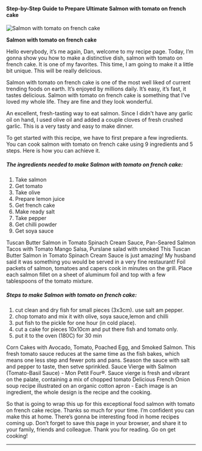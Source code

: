             

#### Step-by-Step Guide to Prepare Ultimate Salmon with tomato on french cake

![Salmon with tomato on french cake](https://img-global.cpcdn.com/recipes/51872335/751x532cq70/salmon-with-tomato-on-french-cake-recipe-main-photo.jpg)

**Salmon with tomato on french cake**

Hello everybody, it’s me again, Dan, welcome to my recipe page. Today, I’m gonna show you how to make a distinctive dish, salmon with tomato on french cake. It is one of my favorites. This time, I am going to make it a little bit unique. This will be really delicious.

Salmon with tomato on french cake is one of the most well liked of current trending foods on earth. It’s enjoyed by millions daily. It’s easy, it’s fast, it tastes delicious. Salmon with tomato on french cake is something that I’ve loved my whole life. They are fine and they look wonderful.

An excellent, fresh-tasting way to eat salmon. Since I didn't have any garlic oil on hand, I used olive oil and added a couple cloves of fresh crushed garlic. This is a very tasty and easy to make dinner.

To get started with this recipe, we have to first prepare a few ingredients. You can cook salmon with tomato on french cake using 9 ingredients and 5 steps. Here is how you can achieve it.

##### The ingredients needed to make Salmon with tomato on french cake:

1.  Take salmon
2.  Get tomato
3.  Take olive
4.  Prepare lemon juice
5.  Get french cake
6.  Make ready salt
7.  Take pepper
8.  Get chilli powder
9.  Get soya sauce

Tuscan Butter Salmon in Tomato Spinach Cream Sauce, Pan-Seared Salmon Tacos with Tomato Mango Salsa, Purslane salad with smoked This Tuscan Butter Salmon in Tomato Spinach Cream Sauce is just amazing! My husband said it was something you would be served in a very fine restaurant! Foil packets of salmon, tomatoes and capers cook in minutes on the grill. Place each salmon fillet on a sheet of aluminum foil and top with a few tablespoons of the tomato mixture.

##### Steps to make Salmon with tomato on french cake:

1.  cut clean and dry fish for small pieces (3x3cm). use salt am pepper.
2.  chop tomato and mix it with olive, soya sauce,lemon and chilli
3.  put fish to the pickle for one hour (in cold place).
4.  cut a cake for pieces 10x10cm and put there fish and tomato only.
5.  put it to the oven (180C) for 30 min

Corn Cakes with Avocado, Tomato, Poached Egg, and Smoked Salmon. This fresh tomato sauce reduces at the same time as the fish bakes, which means one less step and fewer pots and pans. Season the sauce with salt and pepper to taste, then setve sprinkled. Sauce Vierge with Salmon (Tomato-Basil Sauce) - Mon Petit Four®. Sauce vierge is fresh and vibrant on the palate, containing a mix of chopped tomato Delicious French Onion soup recipe illustrated on an organic cotton apron - Each image is an ingredient, the whole design is the recipe and the cooking.

So that is going to wrap this up for this exceptional food salmon with tomato on french cake recipe. Thanks so much for your time. I’m confident you can make this at home. There’s gonna be interesting food in home recipes coming up. Don’t forget to save this page in your browser, and share it to your family, friends and colleague. Thank you for reading. Go on get cooking!

* * *